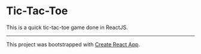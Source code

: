# Tic-Tac-Toe

This is a quick tic-tac-toe game done in ReactJS.

---

This project was bootstrapped with [Create React App](https://github.com/facebook/create-react-app).
